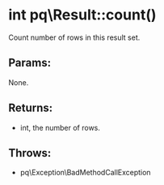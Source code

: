 # int pq\Result::count()

Count number of rows in this result set.

## Params:

None.

## Returns:

* int, the number of rows.

## Throws:

* pq\Exception\BadMethodCallException

